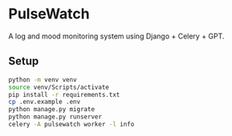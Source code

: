 # PulseWatch
A log and mood monitoring system using Django + Celery + GPT.

## Setup
```bash
python -m venv venv
source venv/Scripts/activate
pip install -r requirements.txt
cp .env.example .env
python manage.py migrate
python manage.py runserver
celery -A pulsewatch worker -l info
```
